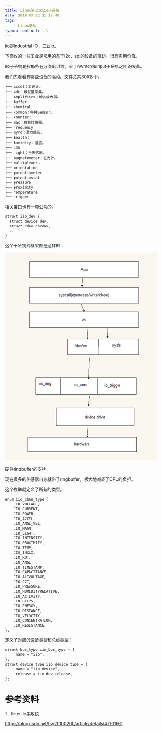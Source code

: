 ```yaml
---
title: Linux驱动之iio子系统
date: 2018-03-22 21:23:49
tags:
	- Linux驱动
typora-root-url: ..\
---
```




iio是Industrial IO，工业io。

下面放的一些工业是常用的基于i2c、spi的设备的驱动。很有实用价值。

iio子系统是指那些在分类的时候，处于hwmon和input子系统之间的设备。



我们先看看有哪些设备的驱动。文件总共300多个。

```
├── accel：加速计。
├── adc：模拟量采集。
├── amplifiers：增益放大器。
├── buffer：
├── chemical
├── common：各种Sensor。
├── counter：
├── dac：数模转换器。
├── frequency
├── gyro：重力感应。
├── health：
├── humidity：湿度。
├── imu
├── light：光传感器。
├── magnetometer：磁力计。
├── multiplexer：
├── orientation
├── potentiometer
├── potentiostat
├── pressure
├── proximity
├── temperature
└── trigger
```



相关接口也有一套公共的。

```
struct iio_dev {
  struct device dev;
  struct cdev chrdev;
  ...
}
```



这个子系统的框架图是这样的：

![Linux内核之iio子系统-图1](/images/Linux内核之iio子系统-图1.png)



硬件ringbuffer的支持。

现在很多的传感器自身就带了ringbuffer，极大地减轻了CPU的负担。

这个枚举就定义了所有的类型。

```
enum iio_chan_type {
	IIO_VOLTAGE,
	IIO_CURRENT,
	IIO_POWER,
	IIO_ACCEL,
	IIO_ANGL_VEL,
	IIO_MAGN,
	IIO_LIGHT,
	IIO_INTENSITY,
	IIO_PROXIMITY,
	IIO_TEMP,
	IIO_INCLI,
	IIO_ROT,
	IIO_ANGL,
	IIO_TIMESTAMP,
	IIO_CAPACITANCE,
	IIO_ALTVOLTAGE,
	IIO_CCT,
	IIO_PRESSURE,
	IIO_HUMIDITYRELATIVE,
	IIO_ACTIVITY,
	IIO_STEPS,
	IIO_ENERGY,
	IIO_DISTANCE,
	IIO_VELOCITY,
	IIO_CONCENTRATION,
	IIO_RESISTANCE,
};
```

定义了对应的设备类型和总线类型：

```
struct bus_type iio_bus_type = {
	.name = "iio",
};
struct device_type iio_device_type = {
	.name = "iio_device",
	.release = iio_dev_release,
};
```



# 参考资料

1、linux iio子系统

https://blog.csdn.net/tsy20100200/article/details/47101661



